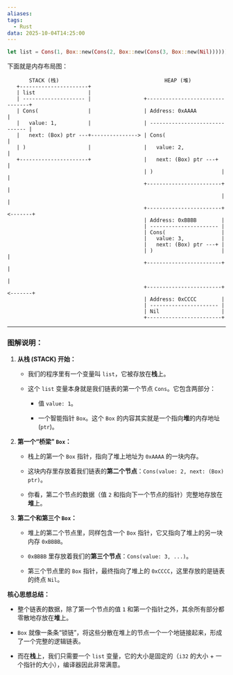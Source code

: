 ```yaml
---
aliases:
tags:
  - Rust
data: 2025-10-04T14:25:00
---
```


```rust
let list = Cons(1, Box::new(Cons(2, Box::new(Cons(3, Box::new(Nil))))));
```

下面就是内存布局图：

```
       STACK (栈)                                  HEAP (堆)
   +----------------------+
   | list                 |
   | -------------------- |                 +--------------------------------+
   | Cons(                |                 | Address: 0xAAAA                |
   |   value: 1,          |                 | ------------------------------ |
   |   next: (Box) ptr ---+---------------> | Cons(                          |
   | )                    |                 |   value: 2,                    |
   +----------------------+                 |   next: (Box) ptr ---+         |
                                            | )                      |         |
                                            +------------------------+         |
                                                                     |         |
                                            +------------------------+ <-------+
                                            | Address: 0xBBBB        |
                                            | ---------------------- |
                                            | Cons(                  |
                                            |   value: 3,            |
                                            |   next: (Box) ptr ---+ |
                                            | )                      | |
                                            +------------------------+ |
                                                                       |
                                            +------------------------+ <-------+
                                            | Address: 0xCCCC        |
                                            | ---------------------- |
                                            | Nil                    |
                                            +------------------------+

```

---

### 图解说明：

1. **从栈 (STACK) 开始：**
    
    - 我们的程序里有一个变量叫 `list`，它被存放在**栈**上。
        
    - 这个 `list` 变量本身就是我们链表的第一个节点 `Cons`。它包含两部分：
        
        - 值 `value: 1`。
            
        - 一个智能指针 `Box`。这个 `Box` 的内容其实就是一个指向**堆**的内存地址 (`ptr`)。
            
2. **第一个“桥梁” `Box`：**
    
    - 栈上的第一个 `Box` 指针，指向了堆上地址为 `0xAAAA` 的一块内存。
        
    - 这块内存里存放着我们链表的**第二个节点**：`Cons(value: 2, next: (Box) ptr)`。
        
    - 你看，第二个节点的数据（值 `2` 和指向下一个节点的指针）完整地存放在**堆**上。
        
3. **第二个和第三个 `Box`：**
    
    - 堆上的第二个节点里，同样包含一个 `Box` 指针，它又指向了堆上的另一块内存 `0xBBBB`。
        
    - `0xBBBB` 里存放着我们的**第三个节点**：`Cons(value: 3, ...)`。
        
    - 第三个节点里的 `Box` 指针，最终指向了堆上的 `0xCCCC`，这里存放的是链表的终点 `Nil`。
        

**核心思想总结：**

- 整个链表的数据，除了第一个节点的值 `1` 和第一个指针之外，其余所有部分都零散地存放在**堆**上。
    
- `Box` 就像一条条“锁链”，将这些分散在堆上的节点一个一个地链接起来，形成了一个完整的逻辑链表。
    
- 而在**栈**上，我们只需要一个 `list` 变量，它的大小是固定的（`i32` 的大小 + 一个指针的大小），编译器因此非常满意。
    
